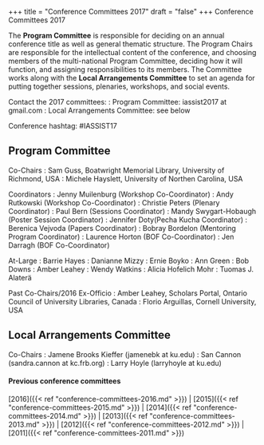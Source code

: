 +++
title = "Conference Committees 2017"
draft = "false"
+++
Conference Committees 2017

The **Program Committee** is responsible for deciding on an annual conference title as well as general thematic structure. The Program Chairs are responsible for the intellectual content of the conference, and choosing members of the multi-national Program Committee, deciding how it will function, and assigning responsibilities to its members. The Committee works along with the **Local Arrangements Committee** to set an agenda for putting together sessions, plenaries, workshops, and social events.

Contact the 2017 committees:
: Program Committee: iassist2017 at gmail.com
: Local Arrangements Committee: see below

Conference hashtag: #IASSIST17

## Program Committee

Co-Chairs
: Sam Guss, Boatwright Memorial Library, University of Richmond, USA
: Michele Hayslett, University of Northen Carolina, USA

Coordinators
: Jenny Muilenburg (Workshop Co-Coordinator)
: Andy Rutkowski (Workshop Co-Coordinator)
: Christie Peters (Plenary Coordinator)
: Paul Bern (Sessions Coordinator)
: Mandy Swygart-Hobaugh (Poster Session Coordinator)
: Jennifer Doty(Pecha Kucha Coordinator)
: Berenica Vejvoda (Papers Coordinator)
: Bobray Bordelon (Mentoring Program Coordinator)
: Laurence Horton (BOF Co-Coordinator)
: Jen Darragh (BOF Co-Coordinator)

At-Large
: Barrie Hayes
: Danianne Mizzy
: Ernie Boyko
: Ann Green
: Bob Downs
: Amber Leahey
: Wendy Watkins
: Alicia Hofelich Mohr
: Tuomas J. Alaterä

Past Co-Chairs/2016 Ex-Officio
: Amber Leahey, Scholars Portal, Ontario Council of University Libraries, Canada
: Florio Arguillas, Cornell University, USA

## Local Arrangements Committee

Co-Chairs
: Jamene Brooks Kieffer (jamenebk at ku.edu)
: San Cannon (sandra.cannon at kc.frb.org)
: Larry Hoyle (larryhoyle at ku.edu)

#### Previous conference committees

[2016]({{< ref "conference-committees-2016.md" >}}) |
[2015]({{< ref "conference-committees-2015.md" >}}) |
[2014]({{< ref "conference-committees-2014.md" >}}) |
[2013]({{< ref "conference-committees-2013.md" >}}) |
[2012]({{< ref "conference-committees-2012.md" >}}) |
[2011]({{< ref "conference-committees-2011.md" >}})